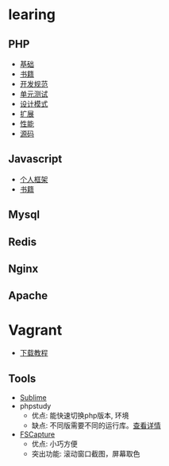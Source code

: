 # learing

## PHP
- [基础](php/base.md)
- [书籍](php/book.md)
- [开发规范](php/recommendations.md)
- [单元测试](php/phpunit.md)
- [设计模式](https://github.com/jpher/designPatterns)
- [扩展](php/extension.md)
- [性能](php/performance.md)
- [源码](php/code.md)

## Javascript
- [个人框架](https://github.com/Sperad/client)
- [书籍](javascript/book.md)

## Mysql

## Redis

## Nginx

## Apache

# Vagrant
- [下载教程](https://github.com/everyx/vagrant-box-download-helper-everyx.user.js)

## Tools
- [Sublime](sublime.md)
- phpstudy
    - 优点: 能快速切换php版本, 环境
    - 缺点: 不同版需要不同的运行库。[查看详情](http://www.phpstudy.net/a.php/184.html)
- [FSCapture](download/FSCapture.exe)
    - 优点: 小巧方便
    - 突出功能: 滚动窗口截图，屏幕取色


